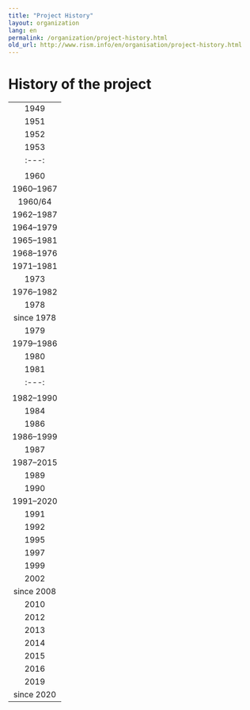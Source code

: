 ```yaml
---
title: "Project History"
layout: organization
lang: en
permalink: /organization/project-history.html
old_url: http://www.rism.info/en/organisation/project-history.html
---
```


# History of the project

|  |
| :---: |
| 1949 | Decision to establish an International Inventory of Musical Sources through the [International Musicological Society (IMS)](http://ims-international.ch/){:target="_blank"} |
| 1951 | Decision to carry out the project in cooperation with the [International Association of Music Libraries, Music Archives and Music Documentation Centres (IAML)](http://www.iaml.info/){:target="_blank"} |
| 1952 | First conference of the Commission Mixte set up by both organizations. Elaboration of a master plan |
| 1953 | Establishment of the first secretariat in Paris. Director: François Lesure  |
| :---: |
| |![1953](/images/organization/history-1953.png)  *1st RISM meeting, Paris 1953: François Lesure, Vladimir Fedorov, Nanie Bridgman, Nino Pirotta* |
| 1960 | Zentralredaktion in Kassel established |
| 1960–1967 | Director of the Zentralredaktion: Dr. Friedrich W. Riedel |
| 1960/64 | First publications of series B: 1960 B/I: François Lesure: _Recueils Imprimés XVIe-XVIIe Siècles_; 1964 B/II: François Lesure: _Recueils Imprimés XVIIIe Siècle_. Since then more than 30 volumes have been published; see the [RISM publications](/publications.html#series-b-bibliographies-organized-by-topic) |
| 1962–1987 | Financial support from the City of Kassel |
| 1964–1979 | Financial support from the Ford Foundation |
| 1965–1981 | Financial support from Stiftung Volkswagenwerk Hannover |
| 1968–1976 | Director of the Zentralredaktion: Dr. Karlheinz Schlager |
| 1971–1981 | Publication of A/I: [_Einzeldrucke vor 1800_ (Individual Prints before 1800)](/publications.html#series-a-inventories-of-musical-sources); 9 volumes |
| 1973 | Establishment of regulations with regard to form and content for the description of manuscripts by the Advisory Research Committee |
| 1976–1982 | Director of the Zentralredaktion: Dr. Helmut Rösing |
| 1978 | Start of [series A/II](/publications.html#series-a-inventories-of-musical-sources): Publication of the [catalogue of the Fürstlich Hohenlohe-Langenburg'sche Schlossbibliothek](/publications/bibliography.html#1978) in *Fontes* |
| since 1978 | Support from UNESCO Conseil International de la Philosophie et des Sciences Humaines |
| 1979 | Foundation of the association Internationales Quellenlexikon der Musik e.V. First publications of series C: C/IV: Cecil Hill, Katya Manor, James Siddons, Dorothy Freed, *Directory of Music Research Libraries. Volume 4: Australia, Israel, Japan, New Zealand*. Since then, 5 volumes have appeared in series C (some revised; see [RISM publications](/publications.html#c2620) |
| 1979–1986 | Publication of three [special volumes](/publications.html#special-volumes): Norbert Böker-Heil, Harald Heckmann, Ilse Kindermann: *Das Tenorlied. Mehrstimmige Lieder in deutschen Quellen 1450- 1580* |
| 1980 | Inclusion of the Zentralredaktion in the "Akademienprogramm" financed by state and federal governments through the Conference of the Academies of Sciences |
| 1981 | Publication of the [guidelines for series A/II](/publications/bibliography.html#1981) in *Fontes* |
| :---: |
| |![1981](/images/organization/history-fontes.png) *Meeting of the Commission mixte, Budapest 1981: Israel Adler, Pierluigi Petrobelli, Barry S. Brook, Clemens von Gleich, Helmut Rösing, Wolfgang Rehm, Harald Heckmann*
| 1982–1990 | Director of the Zentralredaktion: Dr. Joachim Schlichte |
| 1984 | First microfiche edition of series A/II |
| 1986 | Second microfiche edition of series A/II |
| 1986–1999 | Publication of A/I *Einzeldrucke vor 1800 (Individual Prints before 1800): Addenda et Corrigenda* (4 volumes) |
| 1987 | Zentralredaktion moves to Frankfurt am Main, Stadt- und Universitätsbibliothek at Goethe Universität |
| 1987–2015 | Financial support from the City of Frankfurt |
| 1989 | Publication of [INFO-RISM No. 1](/publications/info-rism.html). Regular issues until 2001 |
| 1990 | Introduction of the program PIKaDo to catalog musical sources |
| 1991–2020 | Director of the Zentralredaktion: Klaus Keil |
| 1991 | Establishment of a subcommission of the Commission Mixte for libretti. Transfer of approx. 90,000 entries from series A/II to the PIKaDo program by RISM Germany |
| 1992 | Publication of *Libretti in deutschen Bibliotheken. Katalog der gedruckten Texte zu Opern, Oratorien, Kantaten, Schuldramen, Balletten und Gelegenheitskompositionen von den Anfängen bis zur Mitte des 19. Jahrhunderts*. Microfiche edition |
| 1995 | First CD-ROM edition of series A/II (K.G. Saur). New editions annually until 2008. |
| 1997 | First version of internet database of series A/II, a joint project of the RISM Zentralredaktion and the U.S. RISM Office at Harvard University. |
| 1999 | Publication of the RISM library sigla as a [complete index](/publications.html#special-volumes) |
| 2002 | International congress: **Scientific and Technological Challenges of Musicological Source Research at International Level — 50 Years RISM**. Second version of internet database of Series A/II with biannual updates. Provider: National Information Services Corporation (NISC USA) | 2006 | Introduction of the program Kallisto to catalog musical sources; PIKaDo phased out |
| since 2008 | Database offered through EBSCO |
| 2010 | RISM Catalog of Musical Sources database launched online free of charge with monthly updates at [https://opac.rism.info/](https://opac.rism.info/){:blank}, a project of the RISM Zentralredaktion in cooperation with the Bavarian State Library (Munich) and the State Library of Berlin.  |
| 2012 | International conference: **[Music Documentation in Libraries, Scholarship, and Practice](/publications/conferences/conference-2012.html)** |
| 2013 | RISM data offered as open data through the RISM Catalog of Musical Sources |
| 2014 | RISM data offered as linked open data through the RISM Catalog of Musical Sources |
| 2015 | International conference: [RISM Colloquium](/publications/conferences/colloquium-2015.html). Updated German-English [RISM brochure](/publications/brochures.html) published |
| 2016 | International conference: [Documenting Musical Sources in Latin America](/publications/conferences/latin-america-conference-2016.html). Use of Kallisto ends; cataloging program Muscat adopted for the international RISM project, in cooperation with RISM Switzerland |
| 2019 | International conference: [Works, Work Titles, Work Authorities: Perspectives on Introducing a Work Level in RISM](/publications/conferences/work-level-2019.html) |
| since 2020 | Director of the Zentralredaktion: Dr. Balázs Mikusi |
